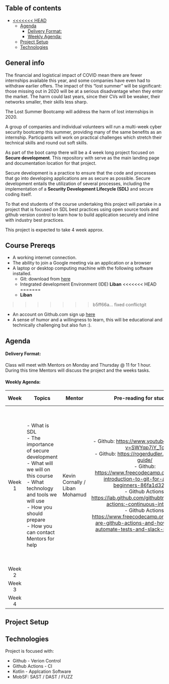 ## Table of contents
- [<<<<<<< HEAD](#HEAD)
  - [Agenda](#Agenda)
      - [Delivery Format:](#Delivery-Format)
      - [Weekly Agenda:](#Weekly-Agenda)
  - [Project Setup](#Project-Setup)
  - [Technologies](#Technologies)

## General info
The financial and logistical impact of COVID mean there are fewer internships available this year, and some companies have even had to withdraw earlier offers. The impact of this “lost summer” will be significant: those missing out in 2020 will be at a serious disadvantage when they enter the market. The harm could last years, since their CVs will be weaker, their networks smaller, their skills less sharp.
 
The Lost Summer Bootcamp will address the harm of lost internships in 2020.
 
A group of companies and individual volunteers will run a multi-week cyber security bootcamp this summer, providing many of the same benefits as an internship. Participants will work on practical challenges which stretch their technical skills and round out soft skills.
 
As part of the boot camp there will be a 4 week long project focused on **Secure development**. This repository with serve as the main landing page and documentation location for that project.
 
Secure development is a practice to ensure that the code and processes that go into developing applications are as secure as possible. Secure development entails the utilization of several processes, including the implementation of a **Security Development Lifecycle (SDL)** and secure coding itself.
 
To that end students of the course undertaking this project will partake in a project that is focused on SDL best practices using open source tools and github version control to learn how to build application securely and inline with industry best practices.
 
This project is expected to take 4 week approx.


## Course Prereqs

-  A working internet connection.
-  The ability to join a Google meeting via an application or a browser 
-  A laptop or desktop computing machine with the following      software installed.
     - Git: download from [here]("https://git-scm.com/downloads") 
     - Integrated development Environment (IDE) **Liban**
<<<<<<< HEAD
=======
     - **Liban**
>>>>>>> b5ff66a... fixed conflictgit 
     
- An account on Github.com sign up [here]("https://github.com/join?ref_cta=Sign+up&ref_loc=header+logged+out&ref_page=%2F&source=header-home")
- A sense of humor and a willingness to learn, this will be educational and technically challenging but also fun :).


## Agenda

#### Delivery Format:

Class will meet with Mentors on Monday and Thursday @ 11 for 1 hour. During this time Mentors will discuss the project and the weeks tasks.  


#### Weekly Agenda:

| Week  	| Topics 	| Mentor 	| Pre-reading for students  	| Tasks for Week 	|
|:-:	|-	|-	|:-:	|-	|
| Week 1  	| - What is SDL <br>- The importance of secure development<br>- What will we will on this course<br>- What technology and tools we will use<br>- How you should prepare<br>- How you can contact Mentors for help<br>   	| Kevin Cornally / Liban Mohamud	| - Github: https://www.youtube.com/watch?v=SWYqp7iY_Tc<br>- Github: https://rogerdudler.github.io/git-guide/<br>- Github: https://www.freecodecamp.org/news/an-introduction-to-git-for-absolute-beginners-86fa1d32ff71/<br>- Github Actions: https://lab.github.com/githubtraining/github-actions:-continuous-integration<br>- Github Actions: https://www.freecodecamp.org/news/what-are-github-actions-and-how-can-you-automate-tests-and-slack-notifications/ 	| - Create a local git project name hello_world<br>- Understand Github authentication mechanisms<br>- Create a file, commit it and push to remote  hello_world repo<br>- Clone this repo.<br>- Push this repo back to your own github account<br>- Supply your repo details to the Mentors for review. 	|
| Week 2 	|  	|  	|  	|  	|
| Week 3 	|  	|  	|  	|  	|
| Week 4 	|  	|  	|  	|  	|


## Project Setup

## Technologies
Project is focused with:

* Github - Verion Control
* Github Actions - CI
* Kotlin - Applcation Software
* MobSF:  SAST / DAST / FUZZ

